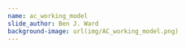 ```yaml
---
name: ac_working_model
slide_author: Ben J. Ward
background-image: url(img/AC_working_model.png)
---
```

